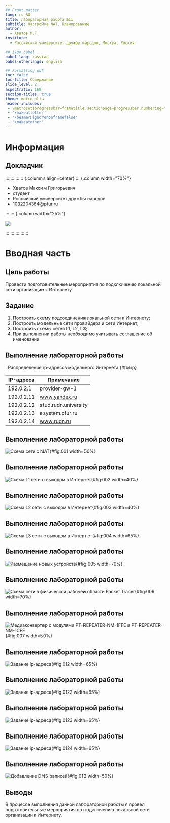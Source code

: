 ```yaml
---
## Front matter
lang: ru-RU
title: Лабораторная работа №11
subtitle: Настройка NAT. Планирование
author:
  - Хватов М.Г.
institute:
  - Российский университет дружбы народов, Москва, Россия

## i18n babel
babel-lang: russian
babel-otherlangs: english

## Formatting pdf
toc: false
toc-title: Содержание
slide_level: 2
aspectratio: 169
section-titles: true
theme: metropolis
header-includes:
 - \metroset{progressbar=frametitle,sectionpage=progressbar,numbering=fraction}
 - '\makeatletter'
 - '\beamer@ignorenonframefalse'
 - '\makeatother'
---
```


# Информация

## Докладчик

:::::::::::::: {.columns align=center}
::: {.column width="70%"}

  * Хватов Максим Григорьевич
  * студент
  * Российский университет дружбы народов
  * [1032204364@pfur.ru](mailto:1032204364@pfur.ru)

:::
::: {.column width="25%"}

![](./image/mgkhvatov.jpg)

:::
::::::::::::::

# Вводная часть

## Цель работы

Провести подготовительные мероприятия по подключению локальной сети
организации к Интернету.

## Задание

1. Построить схему подсоединения локальной сети к Интернету;
2. Построить модельные сети провайдера и сети Интернет;
3. Построить схемы сетей L1, L2, L3;
4. При выполнении работы необходимо учитывать соглашение об именовании.

## Выполнение лабораторной работы

: Распределение ip-адресов модельного Интернета {#tbl:ip}

| IP-адреса     | Примечание            |
|---------------|-----------------------|
| 192.0.2.1     | provider-gw-1         |
| 192.0.2.11    | www.yandex.ru         |
| 192.0.2.12    | stud.rudn.university  |
| 192.0.2.13    | esystem.pfur.ru       |
| 192.0.2.14    | www.rudn.ru           |

## Выполнение лабораторной работы

![Схема сети с NAT](image/nat.png){#fig:001 width=50%}

## Выполнение лабораторной работы

![Схема L1 сети с выходом в Интернет](image/l1.png){#fig:002 width=40%}

## Выполнение лабораторной работы

![Схема L2 сети с выходом в Интернет](image/l2.png){#fig:003 width=40%}

## Выполнение лабораторной работы

![Схема L3 сети с выходом в Интернет](image/l3.png){#fig:004 width=65%}

## Выполнение лабораторной работы

![Размещение новых устройств](image/1.png){#fig:005 width=70%}

## Выполнение лабораторной работы

![Схема сети в физической рабочей области Packet Tracer](image/2.png){#fig:006 width=70%}

## Выполнение лабораторной работы

![Медиаконвертер с модулями PT-REPEATER-NM-1FFE и PT-REPEATER-NM-1CFE](image/3.png){#fig:007 width=50%}

## Выполнение лабораторной работы

![Задание ip-адреса](image/4.png){#fig:012 width=65%}

## Выполнение лабораторной работы

![Задание ip-адреса](image/5.png){#fig:0122 width=65%}

## Выполнение лабораторной работы

![Задание ip-адреса](image/6.png){#fig:0123 width=65%}

## Выполнение лабораторной работы

![Задание ip-адреса](image/7.png){#fig:0124 width=65%}

## Выполнение лабораторной работы

![Добавление DNS-записей](image/8.png){#fig:013 width=50%}

## Выводы

В процессе выполнения данной лабораторной работы я провел подготовительные мероприятия по подключению локальной сети организации к Интернету.